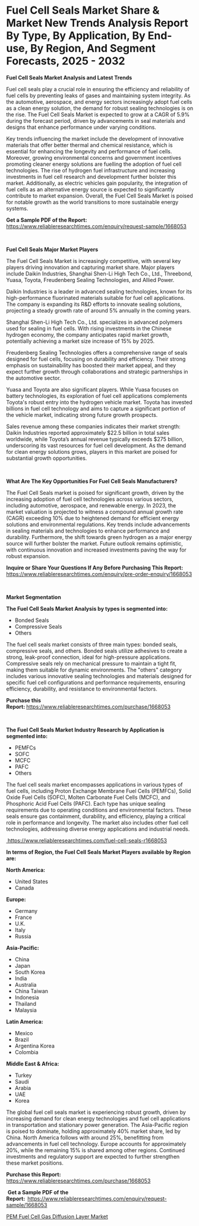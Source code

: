 <p><h1>Fuel Cell Seals Market Share & Market New Trends Analysis Report By Type, By Application, By End-use, By Region, And Segment Forecasts, 2025 - 2032</h1></p><p><strong>Fuel Cell Seals Market Analysis and Latest Trends</strong></p>
<p><p>Fuel cell seals play a crucial role in ensuring the efficiency and reliability of fuel cells by preventing leaks of gases and maintaining system integrity. As the automotive, aerospace, and energy sectors increasingly adopt fuel cells as a clean energy solution, the demand for robust sealing technologies is on the rise. The Fuel Cell Seals Market is expected to grow at a CAGR of 5.9% during the forecast period, driven by advancements in seal materials and designs that enhance performance under varying conditions.</p><p>Key trends influencing the market include the development of innovative materials that offer better thermal and chemical resistance, which is essential for enhancing the longevity and performance of fuel cells. Moreover, growing environmental concerns and government incentives promoting cleaner energy solutions are fuelling the adoption of fuel cell technologies. The rise of hydrogen fuel infrastructure and increasing investments in fuel cell research and development further bolster this market. Additionally, as electric vehicles gain popularity, the integration of fuel cells as an alternative energy source is expected to significantly contribute to market expansion. Overall, the Fuel Cell Seals Market is poised for notable growth as the world transitions to more sustainable energy systems.</p></p>
<p><strong>Get a Sample PDF of the Report:&nbsp;</strong> <a href="https://www.reliableresearchtimes.com/enquiry/request-sample/1668053?utm_campaign=2720&utm_medium=2&utm_source=Github&utm_content=ia&utm_term=08032025&utm_id=fuel-cell-seals">https://www.reliableresearchtimes.com/enquiry/request-sample/1668053</a></p>
<p>&nbsp;</p>
<p><strong>Fuel Cell Seals Major Market Players</strong></p>
<p><p>The Fuel Cell Seals Market is increasingly competitive, with several key players driving innovation and capturing market share. Major players include Daikin Industries, Shanghai Shen-Li High Tech Co., Ltd., Threebond, Yuasa, Toyota, Freudenberg Sealing Technologies, and Allied Power.</p><p>Daikin Industries is a leader in advanced sealing technologies, known for its high-performance fluorinated materials suitable for fuel cell applications. The company is expanding its R&D efforts to innovate sealing solutions, projecting a steady growth rate of around 5% annually in the coming years.</p><p>Shanghai Shen-Li High Tech Co., Ltd. specializes in advanced polymers used for sealing in fuel cells. With rising investments in the Chinese hydrogen economy, the company anticipates rapid market growth, potentially achieving a market size increase of 15% by 2025.</p><p>Freudenberg Sealing Technologies offers a comprehensive range of seals designed for fuel cells, focusing on durability and efficiency. Their strong emphasis on sustainability has boosted their market appeal, and they expect further growth through collaborations and strategic partnerships in the automotive sector.</p><p>Yuasa and Toyota are also significant players. While Yuasa focuses on battery technologies, its exploration of fuel cell applications complements Toyota's robust entry into the hydrogen vehicle market. Toyota has invested billions in fuel cell technology and aims to capture a significant portion of the vehicle market, indicating strong future growth prospects.</p><p>Sales revenue among these companies indicates their market strength: Daikin Industries reported approximately $22.5 billion in total sales worldwide, while Toyota’s annual revenue typically exceeds $275 billion, underscoring its vast resources for fuel cell development. As the demand for clean energy solutions grows, players in this market are poised for substantial growth opportunities.</p></p>
<p>&nbsp;</p>
<p><strong>What Are The Key Opportunities For Fuel Cell Seals Manufacturers?</strong></p>
<p><p>The Fuel Cell Seals market is poised for significant growth, driven by the increasing adoption of fuel cell technologies across various sectors, including automotive, aerospace, and renewable energy. In 2023, the market valuation is projected to witness a compound annual growth rate (CAGR) exceeding 10% due to heightened demand for efficient energy solutions and environmental regulations. Key trends include advancements in sealing materials and technologies to enhance performance and durability. Furthermore, the shift towards green hydrogen as a major energy source will further bolster the market. Future outlook remains optimistic, with continuous innovation and increased investments paving the way for robust expansion.</p></p>
<p><strong>Inquire or Share Your Questions If Any Before Purchasing This Report:</strong> <a href="https://www.reliableresearchtimes.com/enquiry/pre-order-enquiry/1668053?utm_campaign=2720&utm_medium=2&utm_source=Github&utm_content=ia&utm_term=08032025&utm_id=fuel-cell-seals">https://www.reliableresearchtimes.com/enquiry/pre-order-enquiry/1668053</a></p>
<p>&nbsp;</p>
<p><strong>Market Segmentation</strong></p>
<p><strong>The Fuel Cell Seals Market Analysis by types is segmented into:</strong></p>
<p><ul><li>Bonded Seals</li><li>Compressive Seals</li><li>Others</li></ul></p>
<p><p>The fuel cell seals market consists of three main types: bonded seals, compressive seals, and others. Bonded seals utilize adhesives to create a strong, leak-proof connection, ideal for high-pressure applications. Compressive seals rely on mechanical pressure to maintain a tight fit, making them suitable for dynamic environments. The "others" category includes various innovative sealing technologies and materials designed for specific fuel cell configurations and performance requirements, ensuring efficiency, durability, and resistance to environmental factors.</p></p>
<p><strong>Purchase this Report:&nbsp;</strong><a href="https://www.reliableresearchtimes.com/purchase/1668053?utm_campaign=2720&utm_medium=2&utm_source=Github&utm_content=ia&utm_term=08032025&utm_id=fuel-cell-seals">https://www.reliableresearchtimes.com/purchase/1668053</a></p>
<p>&nbsp;</p>
<p><strong>The Fuel Cell Seals Market Industry Research by Application is segmented into:</strong></p>
<p><ul><li>PEMFCs</li><li>SOFC</li><li>MCFC</li><li>PAFC</li><li>Others</li></ul></p>
<p><p>The fuel cell seals market encompasses applications in various types of fuel cells, including Proton Exchange Membrane Fuel Cells (PEMFCs), Solid Oxide Fuel Cells (SOFC), Molten Carbonate Fuel Cells (MCFC), and Phosphoric Acid Fuel Cells (PAFC). Each type has unique sealing requirements due to operating conditions and environmental factors. These seals ensure gas containment, durability, and efficiency, playing a critical role in performance and longevity. The market also includes other fuel cell technologies, addressing diverse energy applications and industrial needs.</p></p>
<p><a href="https://www.reliableresearchtimes.com/fuel-cell-seals-r1668053?utm_campaign=2720&utm_medium=2&utm_source=Github&utm_content=ia&utm_term=08032025&utm_id=fuel-cell-seals">&nbsp;https://www.reliableresearchtimes.com/fuel-cell-seals-r1668053</a></p>
<p><strong>In terms of Region, the Fuel Cell Seals Market Players available by Region are:</strong></p>
<p>
    <p> <strong> North America: </strong>
        <ul>
            <li>United States</li>
            <li>Canada</li>
        </ul>
        </p> 
    <p> <strong> Europe: </strong>
        <ul>
            <li>Germany</li>
            <li>France</li>
            <li>U.K.</li>
            <li>Italy</li>
            <li>Russia</li>
        </ul>
        </p> 
    <p> <strong> Asia-Pacific: </strong>
        <ul>
            <li>China</li>
            <li>Japan</li>
            <li>South Korea</li>
            <li>India</li>
            <li>Australia</li>
            <li>China Taiwan</li>
            <li>Indonesia</li>
            <li>Thailand</li>
            <li>Malaysia</li>
        </ul>
        </p> 
    <p> <strong> Latin America: </strong>
        <ul>
            <li>Mexico</li>
            <li>Brazil</li>
            <li>Argentina Korea</li>
            <li>Colombia</li>
        </ul>
        </p> 
    <p> <strong> Middle East & Africa: </strong>
        <ul>
            <li>Turkey</li>
            <li>Saudi</li>
            <li>Arabia</li>
            <li>UAE</li>
            <li>Korea</li>
        </ul>
    </p>
    </p>
<p><p>The global fuel cell seals market is experiencing robust growth, driven by increasing demand for clean energy technologies and fuel cell applications in transportation and stationary power generation. The Asia-Pacific region is poised to dominate, holding approximately 40% market share, led by China. North America follows with around 25%, benefitting from advancements in fuel cell technology. Europe accounts for approximately 20%, while the remaining 15% is shared among other regions. Continued investments and regulatory support are expected to further strengthen these market positions.</p></p>
<p><strong>Purchase this Report: </strong><a href="https://www.reliableresearchtimes.com/purchase/1668053?utm_campaign=2720&utm_medium=2&utm_source=Github&utm_content=ia&utm_term=08032025&utm_id=fuel-cell-seals">https://www.reliableresearchtimes.com/purchase/1668053</a></p>
<p>&nbsp;<strong>Get a Sample PDF of the Report:&nbsp;&nbsp;</strong><a href="https://www.reliableresearchtimes.com/enquiry/request-sample/1668053?utm_campaign=2720&utm_medium=2&utm_source=Github&utm_content=ia&utm_term=08032025&utm_id=fuel-cell-seals">https://www.reliableresearchtimes.com/enquiry/request-sample/1668053</a></p>
<p><strong></strong></p>
<p><p><a href="https://github.com/ravenecashe/Market-Research-Report-List-1/blob/main/pem-fuel-cell-gas-diffusion-layer-market.md?utm_campaign=2720&utm_medium=2&utm_source=Github&utm_content=ia&utm_term=08032025&utm_id=fuel-cell-seals">PEM Fuel Cell Gas Diffusion Layer Market</a></p></p>